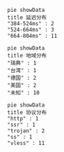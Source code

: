 
```mermaid
pie showData
title 延迟分布
"384-524ms" : 2
"524-664ms" : 3
"664-804ms" : 11
```
```mermaid
pie showData
title 地域分布
"瑞典" : 1
"台湾" : 1
"德国" : 2
"美国" : 2
"未知" : 10
```
```mermaid
pie showData
title 协议分布
"http" : 1
"ssr" : 1
"trojan" : 2
"ss" : 1
"vless" : 11
```
